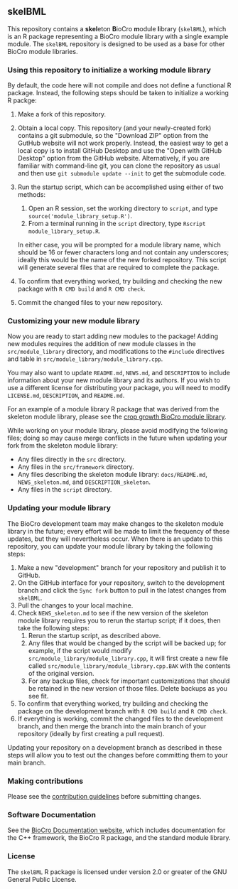 ## skelBML
This repository contains a **skel**eton **B**ioCro **m**odule **l**ibrary
(`skelBML`), which is an R package representing a BioCro module library with a
single example module. The `skelBML` repository is designed to be used as a base
for other BioCro module libraries.

### Using this repository to initialize a working module library

By default, the code here will not compile and does not define a functional R
package. Instead, the following steps should be taken to initialize a working R
packge:
1. Make a fork of this repository.
2. Obtain a local copy. This repository (and your newly-created fork) contains a
   git submodule, so the "Download ZIP" option from the GutHub website will not
   work properly. Instead, the easiest way to get a local copy is to install
   GitHub Desktop and use the "Open with GitHub Desktop" option from the GitHub
   website. Alternatively, if you are familiar with command-line git, you can
   clone the repository as usual and then use `git submodule update --init` to
   get the submodule code.
3. Run the startup script, which can be accomplished using either of two
   methods:
   1. Open an R session, set the working directory to `script`, and type
      `source('module_library_setup.R')`.
   2. From a terminal running in the `script` directory, type
      `Rscript module_library_setup.R`.

   In either case, you will be prompted for a module library name, which should
   be 16 or fewer characters long and not contain any underscores; ideally this
   would be the name of the new forked repository. This script will generate
   several files that are required to complete the package.
5. To confirm that everything worked, try building and checking the new
   package with `R CMD build` and `R CMD check`.
6. Commit the changed files to your new repository.

### Customizing your new module library

Now you are ready to start adding new modules to the package! Adding new modules
requires the addition of new module classes in the `src/module_library`
directory, and modifications to the `#include` directives and table in
`src/module_library/module_library.cpp`.

You may also want to update `README.md`, `NEWS.md`, and `DESCRIPTION` to include
information about your new module library and its authors. If you wish to use a
different license for distributing your package, you will need to modify
`LICENSE.md`, `DESCRIPTION`, and `README.md`.

For an example of a module library R package that was derived from the skeleton
module library, please see the [crop growth BioCro module library](https://github.com/biocro/cgbml).

While working on your module library, please avoid modifying the following
files; doing so may cause merge conflicts in the future when updating your fork
from the skeleton module library:
- Any files directly in the `src` directory.
- Any files in the `src/framework` directory.
- Any files describing the skeleton module library: `docs/README.md`,
  `NEWS_skeleton.md`, and `DESCRIPTION_skeleton`.
- Any files in the `script` directory.

### Updating your module library

The BioCro development team may make changes to the skeleton module library in
the future; every effort will be made to limit the frequency of these updates,
but they will nevertheless occur. When there is an update to this repository,
you can update your module library by taking the following steps:
1. Make a new "development" branch for your repository and publish it to GitHub.
2. On the GitHub interface for your repository, switch to the development branch
   and click the `Sync fork` button to pull in the latest changes from
   `skelBML`.
3. Pull the changes to your local machine.
4. Check `NEWS_skeleton.md` to see if the new version of the skeleton module
   library requires you to rerun the startup script; if it does, then take the
   following steps:
   1. Rerun the startup script, as described above.
   2. Any files that would be changed by the script will be backed up; for
      example, if the script would modify
      `src/module_library/module_library.cpp`, it will first create a new file
      called `src/module_library/module_library.cpp.BAK` with the contents of
      the original version.
   3. For any backup files, check for important customizations that should be
      retained in the new version of those files. Delete backups as you see fit.
5. To confirm that everything worked, try building and checking the package on
   the development branch with `R CMD build` and `R CMD check`.
6. If everything is working, commit the changed files to the development branch,
   and then merge the branch into the main branch of your repository (ideally by
   first creating a pull request).

Updating your repository on a development branch as described in these steps
will allow you to test out the changes before committing them to your main
branch.

### Making contributions
Please see the
[contribution guidelines](https://github.com/ebimodeling/biocro/blob/main/developer_documentation/contribution_guidelines.md)
before submitting changes.

### Software Documentation

See the
[BioCro Documentation website](https://ebimodeling.github.io/biocro-documentation/),
which includes documentation for the C++ framework, the BioCro R package, and
the standard module library.

### License

The `skelBML` R package is licensed under version 2.0 or greater of the GNU
General Public License.
